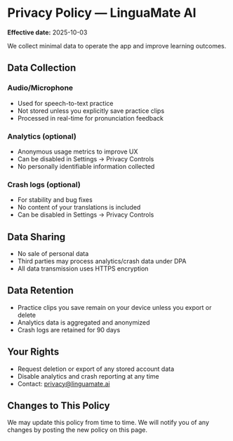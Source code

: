 # Privacy Policy — LinguaMate AI

**Effective date:** 2025-10-03

We collect minimal data to operate the app and improve learning outcomes.

## Data Collection

### Audio/Microphone
- Used for speech-to-text practice
- Not stored unless you explicitly save practice clips
- Processed in real-time for pronunciation feedback

### Analytics (optional)
- Anonymous usage metrics to improve UX
- Can be disabled in Settings → Privacy Controls
- No personally identifiable information collected

### Crash logs (optional)
- For stability and bug fixes
- No content of your translations is included
- Can be disabled in Settings → Privacy Controls

## Data Sharing
- No sale of personal data
- Third parties may process analytics/crash data under DPA
- All data transmission uses HTTPS encryption

## Data Retention
- Practice clips you save remain on your device unless you export or delete
- Analytics data is aggregated and anonymized
- Crash logs are retained for 90 days

## Your Rights
- Request deletion or export of any stored account data
- Disable analytics and crash reporting at any time
- Contact: privacy@linguamate.ai

## Changes to This Policy
We may update this policy from time to time. We will notify you of any changes by posting the new policy on this page.
